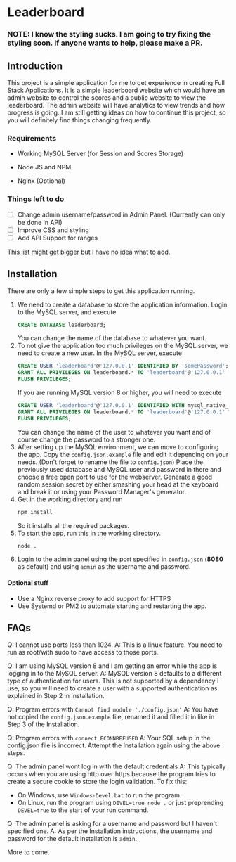 
# Leaderboard

  

### NOTE: I know the styling sucks. I am going to try fixing the styling soon. If anyone wants to help, please make a PR.

  

## Introduction

This project is a simple application for me to get experience in creating Full Stack Applications. It is a simple leaderboard website which would have an admin website to control the scores and a public website to view the leaderboard. The admin website will have analytics to view trends and how progress is going. I am still getting ideas on how to continue this project, so you will definitely find things changing frequently.


### Requirements

  

- Working MySQL Server (for Session and Scores Storage)

- Node.JS and NPM
- Nginx (Optional)
  
### Things left to do
  

 - [ ] Change admin username/password in Admin Panel. (Currently can only be done in API)
 - [ ] Improve CSS and styling
 - [ ] Add API Support for ranges
 
  This list might get bigger but I have no idea what to add.   

## Installation

  

There are only a few simple steps to get this application running.

  

1. We need to create a database to store the application information.
   Login to the MySQL server, and execute  
   ``` sql 
   CREATE DATABASE leaderboard;
   ``` 
   You can change the name of the database to whatever you want.
2. To not give the application too much privileges on the MySQL server, we need to create a new user.
   In the MySQL server, execute 
   ``` sql
   CREATE USER 'leaderboard'@'127.0.0.1' IDENTIFIED BY 'somePassword';
   GRANT ALL PRIVILEGES ON leaderboard.* TO 'leaderboard'@'127.0.0.1' WITH GRANT OPTION;
   FLUSH PRIVILEGES;
   ```
   If you are running MySQL version 8 or higher, you will need to execute 
   ``` sql 
   CREATE USER 'leaderboard'@'127.0.0.1' IDENTIFIED WITH mysql_native_password BY 'somePassword';
   GRANT ALL PRIVILEGES ON leaderboard.* TO 'leaderboard'@'127.0.0.1' WITH GRANT OPTION;
   FLUSH PRIVILEGES;
   ```
      You can change the name of the user to whatever you want and of course change the password to a stronger one.
3. After setting up the MySQL environment, we can move to configuring the app. Copy the `config.json.example` file and edit it depending on your needs. (Don't forget to rename the file to `config.json`) Place the previously used database and MySQL user and password in there and choose a free open port to use for the webserver. Generate a good random session secret by either smashing your head at the keyboard and break it or using your Password Manager's generator.
4. Get in the working directory and run
	``` sh
	npm install
	```
	So it installs all the required packages.
5. To start the app, run this in the working directory.
	``` sh
	node .
	```
6. Login to the admin panel using the port specified in `config.json` (**8080** as default) and using `admin` as the username and password.

#### Optional stuff

- Use a Nginx reverse proxy to add support for HTTPS
- Use Systemd or PM2 to automate starting and restarting the app.

## FAQs
Q: I cannot use ports less than 1024.
A: This is a linux feature. You need to run as root/with sudo to have access to those ports.

Q: I am using MySQL version 8 and I am getting an error while the app is logging in to the MySQL server.
A: MySQL version 8 defaults to a different type of authentication for users. This is not supported by a dependency I use, so you will need to create a user with a supported authentication as explained in Step 2 in Installation. 

Q: Program errors with `Cannot find module './config.json'`
A: You have not copied the `config.json.example` file, renamed it and filled it in like in Step 3 of the Installation.

Q: Program errors with `connect ECONNREFUSED`
A: Your SQL setup in the config.json file is incorrect. Attempt the Installation again using the above steps.

Q: The admin panel wont log in with the default credentials
A: This typically occurs when you are using http over https because the program tries to create a secure cookie to store the login validation. To fix this: 
- On Windows, use `Windows-Devel.bat` to run the program.
- On Linux, run the program using `DEVEL=true node .` or just preprending `DEVEL=true` to the start of your run command.

Q: The admin panel is asking for a username and password but I haven't specified one.
A: As per the Installation instructions, the username and password for the default installation is `admin`.

More to come.
